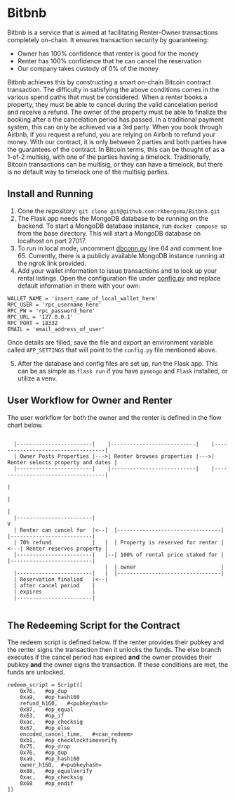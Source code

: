 # Bitbnb

Bitbnb is a service that is aimed at facilitating Renter-Owner transactions completely on-chain. It ensures transaction security by guaranteeing:
- Owner has 100% confidence that renter is good for the money
- Renter has 100% confidence that he can cancel the reservation
- Our company takes custody of 0% of the money

Bitbnb achieves this by constructing a smart on-chain Bitcoin contract transaction. The difficulty in satisfying the above conditions comes in the various spend paths that must be considered. When a renter books a property, they must be able to cancel during the valid cancelation period and receive a refund. The owner of the property must be able to finalize the booking after a the cancelation period has passed. In a traditional payment system, this can only be achieved via a 3rd party. When you book through Airbnb, if you request a refund, you are relying on Airbnb to refund your money. With our contract, it is only between 2 parties and both parties have the guarantees of the contract. In Bitcoin terms, this can be thought of as a 1-of-2 multisig, with one of the parties having a timelock. Traditionally, Bitcoin transactions can be multisig, or they can have a timelock, but there is no default way to timelock one of the multisig parties. 

## Install and Running
1. Cone the repository: `git clone git@github.com:rkbergsma/Bitbnb.git`
2. The Flask app needs the MongoDB database to be running on the backend. To start a MongoDB database instance, run `docker compose up` from the base directory. This will start a MongoDB database on localhost on port 27017.
3. To run in local mode, uncomment [dbconn.py](https://github.com/rkbergsma/Bitbnb/blob/master/app/database/dbconn.py) line 64 and comment line 65. Currently, there is a publicly available MongoDB instance running at the ngrok link provided.
4. Add your wallet information to issue transactions and to look up your rental listings.
Open the configuration file under [config.py](https://github.com/rkbergsma/Bitbnb/blob/master/app/config.py) and replace default information in there with your own:
```
WALLET_NAME = 'insert_name_of_local_wallet_here'
RPC_USER = 'rpc_username_here'
RPC_PW = 'rpc_password_here'
RPC_URL = '127.0.0.1'
RPC_PORT = 18332
EMAIL = 'email_address_of_user'
```

Once details are filled, save the file and export an environment variable called `APP_SETTINGS` that will point to the `config.py` file mentioned above.

5. After the database and config files are set up, run the Flask app. This can be as simple as `flask run` if you have `pymongo` and `Flask` installed, or utilize a venv.

## User Workflow for Owner and Renter
The user workflow for both the owner and the renter is defined in the flow chart below.
```

  |------------------------|    |---------------------------|    |-----------------------------------|
  | Owner Posts Properties |--->| Renter browses properties |--->| Renter selects property and dates |
  |------------------------|    |---------------------------|    |-----------------------------------|
                                                                                  |
                                                                                  |
                                                                                  |
  |------------------------|                                                      V
  | Renter can cancel for  |<--|  |---------------------------------|    |--------------------------|
  | 70% refund             |   |  | Property is reserved for renter |<---| Renter reserves property |
  |------------------------|   |--| 100% of rental price staked for |    |--------------------------|
                               |  | owner                           |
  |------------------------|   |  |---------------------------------|   
  | Reservation finalied   |<--|
  | after cancel period    |
  | expires                |
  |------------------------|
  
```
## The Redeeming Script for the Contract
The redeem script is defined below. If the renter provides their pubkey and the renter signs the transaction then it unlocks the funds. The else branch executes if the cancel period has expired **and** the owner provides their pubkey **and** the owner signs the transaction. If these conditions are met, the funds are unlocked.

```
redeem_script = Script([
    0x76,   #op_dup
    0xa9,   #op_hash160
    refund_h160,   #<pubkeyhash>
    0x87,   #op_equal
    0x63,   #op_if
    0xac,   #op_checksig
    0x67,   #op_else
    encoded_cancel_time,   #<can_redeem>
    0xb1,   #op_checklocktimeverify
    0x75,   #op_drop
    0x76,   #op_dup
    0xa9,   #op_hash160
    owner_h160,  #<pubkeyhash>
    0x88,   #op_equalverify
    0xac,   #op_checksig
    0x68    #op_endif
])
```
